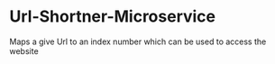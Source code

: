 # Url-Shortner-Microservice
Maps a give Url to an index number which can be used to access the website
